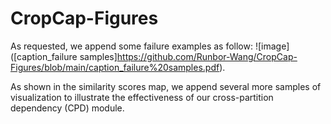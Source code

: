 # CropCap-Figures
As requested, we append some failure examples as follow:
![image]([caption_failure samples]https://github.com/Runbor-Wang/CropCap-Figures/blob/main/caption_failure%20samples.pdf).

As shown in the similarity scores map, we append several more samples of visualization to illustrate the effectiveness of our cross-partition dependency (CPD) module.

